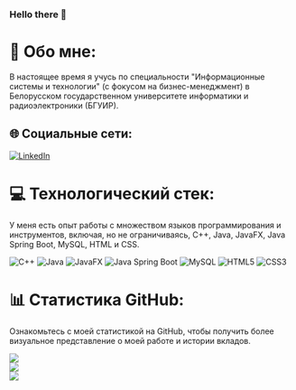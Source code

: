 ### Hello there 👋

# 💫 Обо мне:
В настоящее время я учусь по специальности "Информационные системы и технологии" (с фокусом на бизнес-менеджмент) в Белорусском государственном университете информатики и радиоэлектроники (БГУИР).

## 🌐 Социальные сети:
[![LinkedIn](https://img.shields.io/badge/LinkedIn-%230077B5.svg?logo=linkedin&logoColor=white)](https://www.linkedin.com/in/daniil-tsiunchyk/)

# 💻 Технологический стек:
У меня есть опыт работы с множеством языков программирования и инструментов, включая, но не ограничиваясь, C++, Java, JavaFX, Java Spring Boot, MySQL, HTML и CSS.

![C++](https://img.shields.io/badge/c++-%2300599C.svg?style=for-the-badge&logo=c%2B%2B&logoColor=white) ![Java](https://img.shields.io/badge/java-%23ED8B00.svg?style=for-the-badge&logo=java&logoColor=white) ![JavaFX](https://img.shields.io/badge/javafx-%2300769C.svg?style=for-the-badge&logo=java&logoColor=white) ![Java Spring Boot](https://img.shields.io/badge/Spring_Boot-F2F4F9.svg?style=for-the-badge&logo=spring-boot) ![MySQL](https://img.shields.io/badge/mysql-%2300f.svg?style=for-the-badge&logo=mysql&logoColor=white) ![HTML5](https://img.shields.io/badge/html5-%23E34F26.svg?style=for-the-badge&logo=html5&logoColor=white) ![CSS3](https://img.shields.io/badge/css3-%231572B6.svg?style=for-the-badge&logo=css3&logoColor=white)

# 📊 Статистика GitHub:
Ознакомьтесь с моей статистикой на GitHub, чтобы получить более визуальное представление о моей работе и истории вкладов.

![](https://github-readme-stats.vercel.app/api?username=Heimdall-Program&theme=dark&hide_border=false&include_all_commits=true&count_private=true)<br/>
![](https://github-readme-streak-stats.herokuapp.com/?user=Heimdall-Program&theme=dark&hide_border=false)<br/>
![](https://github-readme-stats.vercel.app/api/top-langs/?username=Heimdall-Program&theme=dark&hide_border=false&include_all_commits=true&count_private=true&layout=compact)
